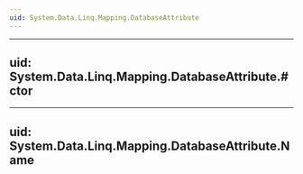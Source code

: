 ```yaml
---
uid: System.Data.Linq.Mapping.DatabaseAttribute
---
```


---
uid: System.Data.Linq.Mapping.DatabaseAttribute.#ctor
---

---
uid: System.Data.Linq.Mapping.DatabaseAttribute.Name
---
